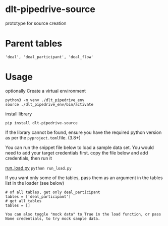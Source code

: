 # dlt-pipedrive-source

prototype for source creation


# Parent tables 
`'deal', 'deal_participant', 'deal_flow'`


# Usage

optionally Create a virtual environment
```
python3 -m venv ./dlt_pipedrive_env
source ./dlt_pipedrive_env/bin/activate
```

install library

```pip install dlt-pipedrive-source```

If the library cannot be found, ensure you have the required python version as per the `pyproject.toml`file.
(3.8+)

You can run the snippet file below to load a sample data set. 
You would need to add your target credentials first.
copy the file below and add credentials, then run it


[run_load.py](run_load.py)
```python run_load.py```

If you want only some of the tables, pass them as an argument in the tables list in the loader (see below)
```
# of all tables, get only deal_participant
tables = ['deal_participant'] 
# get all tables
tables = [] 

You can also toggle "mock data" to True in the load function, or pass None credentials, to try mock sample data.
